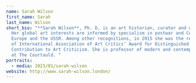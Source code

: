 ```yaml
---
name: Sarah Wilson
first_name: Sarah
last_name: Wilson
short_bio: "**Sarah Wilson**, Ph. D, is an art historian, curator and writer.
  Her global art interests are informed by specialism in postwar and Cold War
  Europe and the USSR. Among other recognitions, in 2015 she was the recipient
  of International Association of Art Critics’ Award for Distinguished
  Contribution to Art Criticism. She is professor of modern and contemporary art
  at The Courtauld. "
portraits:
  - media: 2023/01/sarah-wilson
website: http://www.sarah-wilson.london/
---
```

